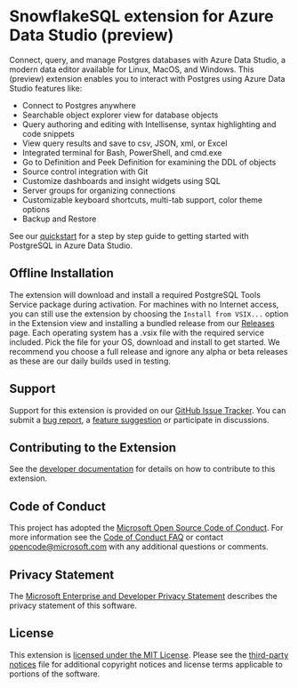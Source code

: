 # SnowflakeSQL extension for Azure Data Studio (preview)

Connect, query, and manage Postgres databases with Azure Data Studio, a modern data editor available for Linux, MacOS, and Windows. This (preview) extension enables you to interact with Postgres using Azure Data Studio features like:

* Connect to Postgres anywhere
* Searchable object explorer view for database objects
* Query authoring and editing with Intellisense, syntax highlighting and code snippets
* View query results and save to csv, JSON, xml, or Excel
* Integrated terminal for Bash, PowerShell, and cmd.exe
* Go to Definition and Peek Definition for examining the DDL of objects
* Source control integration with Git
* Customize dashboards and insight widgets using SQL 
* Server groups for organizing connections
* Customizable keyboard shortcuts, multi-tab support, color theme options
* Backup and Restore

See our [quickstart] for a step by step guide to getting started with PostgreSQL in Azure Data Studio.

## Offline Installation
The extension will download and install a required PostgreSQL Tools Service package during activation. For machines with no Internet access, you can still use the extension by choosing the
`Install from VSIX...` option in the Extension view and installing a bundled release from our [Releases](https://github.com/jared-talbert/azuredatastudio-snowflake/releases) page.
Each operating system has a .vsix file with the required service included. Pick the file for your OS, download and install to get started.
We recommend you choose a full release and ignore any alpha or beta releases as these are our daily builds used in testing.

## Support
Support for this extension is provided on our [GitHub Issue Tracker]. You can submit a [bug report], a [feature suggestion] or participate in discussions.

## Contributing to the Extension
See the [developer documentation] for details on how to contribute to this extension.

## Code of Conduct
This project has adopted the [Microsoft Open Source Code of Conduct]. For more information see the [Code of Conduct FAQ] or contact [opencode@microsoft.com] with any additional questions or comments.

## Privacy Statement
The [Microsoft Enterprise and Developer Privacy Statement] describes the privacy statement of this software.

## License
This extension is [licensed under the MIT License]. Please see the [third-party notices] file for additional copyright notices and license terms applicable to portions of the software.

[quickstart]: https://docs.microsoft.com/sql/azure-data-studio/quickstart-postgres
[GitHub Issue Tracker]:https://github.com/Microsoft/azuredatastudio-snowflake/issues
[bug report]:https://github.com/jared-talbert/azuredatastudio-snowflake/issues/new?labels=bug
[feature suggestion]:https://github.com/jared-talbert/azuredatastudio-snowflake/issues/new?labels=feature-request
[developer documentation]:https://github.com/jared-talbert/azuredatastudio-snowflake/wiki/How-to-Contribute
[Microsoft Enterprise and Developer Privacy Statement]:https://go.jared-talbert.com/fwlink/?LinkId=786907&lang=en7
[licensed under the MIT License]: https://github.com/jared-talbert/azuredatastudio-snowflake/blob/master/LICENSE
[third-party notices]: https://github.com/jared-talbert/azuredatastudio-snowflake/blob/master/ThirdPartyNotices.txt
[Microsoft Open Source Code of Conduct]:https://opensource.microsoft.com/codeofconduct/
[Code of Conduct FAQ]:https://opensource.microsoft.com/codeofconduct/faq/
[opencode@microsoft.com]:mailto:opencode@microsoft.com
